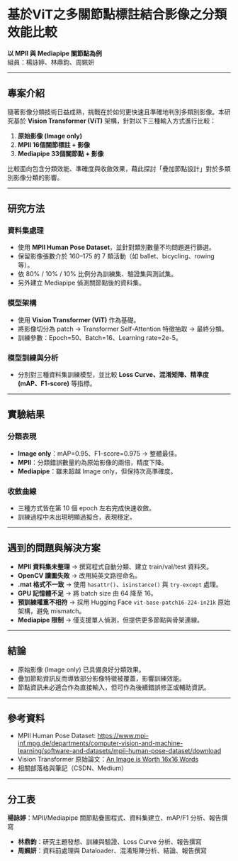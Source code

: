# 基於ViT之多關節點標註結合影像之分類效能比較
**以 MPII 與 Mediapipe 關節點為例**  
組員：楊詠婷、林鼎鈞、周姵妍

---

## 專案介紹
隨著影像分類技術日益成熟，挑戰在於如何更快速且準確地判別多類別影像。本研究基於 **Vision Transformer (ViT)** 架構，針對以下三種輸入方式進行比較：

1. **原始影像 (Image only)**  
2. **MPII 16個關節標註 + 影像**  
3. **Mediapipe 33個關節點 + 影像**  

比較面向包含分類效能、準確度與收斂效果，藉此探討「疊加節點設計」對於多類別影像分類的影響。

---

## 研究方法

### 資料集處理
- 使用 **MPII Human Pose Dataset**，並針對類別數量不均問題進行篩選。  
- 保留影像張數介於 160–175 的 7 類活動（如 ballet、bicycling、rowing 等）。  
- 依 80% / 10% / 10% 比例分為訓練集、驗證集與測試集。  
- 另外建立 Mediapipe 偵測關節點後的資料集。

### 模型架構
- 使用 **Vision Transformer (ViT)** 作為基礎。  
- 將影像切分為 patch → Transformer Self-Attention 特徵抽取 → 最終分類。  
- 訓練參數：Epoch=50、Batch=16、Learning rate=2e-5。

### 模型訓練與分析
- 分別對三種資料集訓練模型，並比較 **Loss Curve、混淆矩陣、精準度 (mAP、F1-score)** 等指標。

---

## 實驗結果

### 分類表現
- **Image only**：mAP=0.95、F1-score=0.975 → 整體最佳。  
- **MPII**：分類錯誤數量約為原始影像的兩倍，精度下降。  
- **Mediapipe**：雖未超越 Image only，但保持次高準確度。  

### 收斂曲線
- 三種方式皆在第 10 個 epoch 左右完成快速收斂。  
- 訓練過程中未出現明顯過擬合，表現穩定。

---

## 遇到的問題與解決方案
- **MPII 資料集未整理** → 撰寫程式自動分類、建立 train/val/test 資料夾。  
- **OpenCV 讀圖失敗** → 改用純英文路徑命名。  
- **.mat 格式不一致** → 使用 `hasattr()`、`isinstance()` 與 `try-except` 處理。  
- **GPU 記憶體不足** → 將 batch size 由 64 降至 16。  
- **預訓練權重不相符** → 採用 Hugging Face `vit-base-patch16-224-in21k` 原始架構，避免 mismatch。  
- **Mediapipe 限制** → 僅支援單人偵測，但提供更多節點與骨架連線。  

---

## 結論
- 原始影像 (Image only) 已具備良好分類效果。  
- 疊加節點資訊反而導致部分影像特徵被覆蓋，影響訓練效能。  
- 節點資訊未必適合作為直接輸入，但可作為後續錯誤修正或輔助資訊。  

---

## 參考資料
- MPII Human Pose Dataset: https://www.mpi-inf.mpg.de/departments/computer-vision-and-machine-learning/software-and-datasets/mpii-human-pose-dataset/download  
- Vision Transformer 原始論文：[An Image is Worth 16x16 Words](https://arxiv.org/abs/2010.11929)  
- 相關部落格與筆記（CSDN、Medium）

---

## 分工表
 **楊詠婷**：MPII/Mediapipe 關節點疊圖程式、資料集建立、mAP/F1 分析、報告撰寫  
- **林鼎鈞**：研究主題發想、訓練與驗證、Loss Curve 分析、報告撰寫  
- **周姵妍**：資料前處理與 Dataloader、混淆矩陣分析、結論、報告撰寫  

